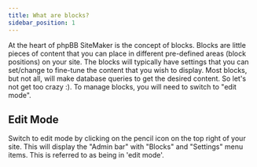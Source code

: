 ```yaml
---
title: What are blocks?
sidebar_position: 1
---
```


At the heart of phpBB SiteMaker is the concept of blocks. Blocks are little pieces of content that you can place in different pre-defined areas (block positions) on your site. The blocks will typically have settings that you can set/change to fine-tune the content that you wish to display. Most blocks, but not all, will make database queries to get the desired content. So let's not get too crazy :). To manage blocks, you will need to switch to "edit mode".

## Edit Mode
Switch to edit mode by clicking on the pencil icon on the top right of your site. This will display the "Admin bar" with "Blocks" and "Settings" menu items. This is referred to as being in 'edit mode'.
